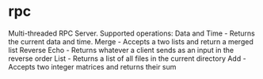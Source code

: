 # rpc
Multi-threaded RPC Server. Supported operations:
  Data and Time - Returns the current data and time.
  Merge - Accepts a two lists and return a merged list
  Reverse Echo - Returns whatever a client sends as an input in the reverse order
  List - Returns a list of all files in the current directory
  Add - Accepts two integer matrices and returns their sum

